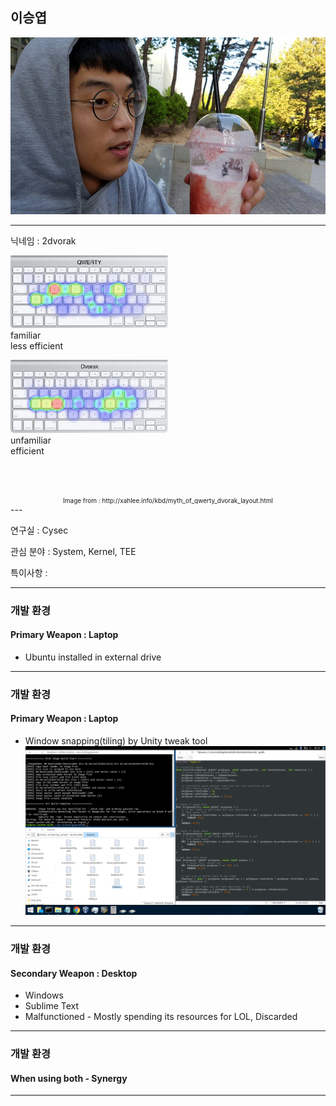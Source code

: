 ## 이승엽

![Logo](images/dat_face.jpg)


---

닉네임 : 2dvorak
<div>
<div class="left" style="width:50%;">

![qwerty](images/qwerty.jpg)
familiar  
less efficient

</div>

<div class="right" style="width:50%;">

![dvorak](images/dvorak.jpg)
unfamiliar  
efficient

</div>
<br>
<br>
<br>
</div>
<div style="vertical-align:bottom;font-size:10px;" align="center">
Image from : http://xahlee.info/kbd/myth_of_qwerty_dvorak_layout.html
</div>
---

연구실 : Cysec

관심 분야 : System, Kernel, TEE

특이사항 : 


---

### 개발 환경

#### Primary Weapon : Laptop
 - Ubuntu installed in external drive

---
### 개발 환경

#### Primary Weapon : Laptop
 - Window snapping(tiling) by Unity tweak tool
![Logo](images/workspace_resized.png)

---
### 개발 환경

#### Secondary Weapon : Desktop
 - Windows
 - Sublime Text
 - Malfunctioned - Mostly spending its resources for LOL, Discarded

---
### 개발 환경

#### When using both - Synergy

---
